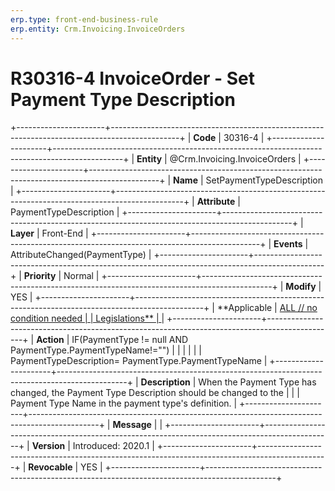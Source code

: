 ```yaml
---
erp.type: front-end-business-rule
erp.entity: Crm.Invoicing.InvoiceOrders
---
```


# R30316-4 InvoiceOrder - Set Payment Type Description
+----------------------+-----------------------------------------------------------------------------------------------+
| **Code**             | 30316-4                                                                                       |
+----------------------+-----------------------------------------------------------------------------------------------+
| **Entity**           | @Crm.Invoicing.InvoiceOrders                                                                                  |
+----------------------+-----------------------------------------------------------------------------------------------+
| **Name**             | SetPaymentTypeDescription                                                                     |
+----------------------+-----------------------------------------------------------------------------------------------+
| **Attribute**        | PaymentTypeDescription                                                                        |
+----------------------+-----------------------------------------------------------------------------------------------+
| **Layer**            | Front-End                                                                                     |
+----------------------+-----------------------------------------------------------------------------------------------+
| **Events**           | AttributeChanged(PaymentType)                                                                 |
+----------------------+-----------------------------------------------------------------------------------------------+
| **Priority**         | Normal                                                                                        |
+----------------------+-----------------------------------------------------------------------------------------------+
| **Modify**           | YES                                                                                           |
+----------------------+-----------------------------------------------------------------------------------------------+
| **Applicable         | [ALL // no condition needed                                                                   |
| Legislations**       | ](https://confluence.erp.net/display/techdoc/Country+Specific+Functionality)                  |
+----------------------+-----------------------------------------------------------------------------------------------+
| **Action**           | IF(PaymentType != null AND PaymentType.PaymentTypeName!=\"\")                                 |
|                      |                                                                                               |
|                      | PaymentTypeDescription= PaymentType.PaymentTypeName                                           |
+----------------------+-----------------------------------------------------------------------------------------------+
| **Description**      | When the Payment Type has changed, the Payment Type Description should be changed to the      |
|                      | Payment Type Name in the payment type\'s definition.                                          |
+----------------------+-----------------------------------------------------------------------------------------------+
| **Message**          |                                                                                               |
+----------------------+-----------------------------------------------------------------------------------------------+
| **Version**          | Introduced: 2020.1                                                                            |
+----------------------+-----------------------------------------------------------------------------------------------+
| **Revocable**        | YES                                                                                           |
+----------------------+-----------------------------------------------------------------------------------------------+

  

  

  
